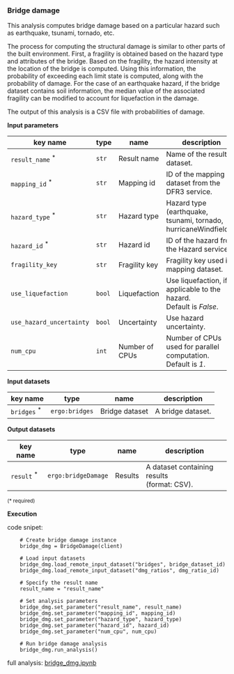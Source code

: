 ### Bridge damage

This analysis computes bridge damage based on a particular hazard such as earthquake, tsunami, tornado, etc.

The process for computing the structural damage is similar to other parts of the built environment. First, a fragility
is obtained based on the hazard type and attributes of the bridge. Based on the fragility, the hazard intensity at the 
location of the bridge is computed. Using this information, the probability of exceeding each limit state is computed, 
along with the probability of damage. For the case of an earthquake hazard, if the bridge dataset contains soil 
information, the median value of the associated fragility can be modified to account for liquefaction in the damage. 

The output of this analysis is a CSV file with probabilities of damage.

**Input parameters**

key name | type | name | description
--- | --- | --- | ---
`result_name` <sup>*</sup> | `str` | Result name | Name of the result dataset.
`mapping_id` <sup>*</sup> | `str` | Mapping id | ID of the mapping dataset from the DFR3 service.
`hazard_type` <sup>*</sup> | `str` | Hazard type | Hazard type (earthquake, tsunami, tornado, hurricaneWindfields). 
`hazard_id` <sup>*</sup> | `str` | Hazard id | ID of the hazard from the Hazard service 
`fragility_key` | `str` | Fragility key | Fragility key used in mapping dataset.
`use_liquefaction` | `bool` | Liquefaction | Use liquefaction, if applicable to the hazard. <br>Default is *False*.
`use_hazard_uncertainty` | `bool` | Uncertainty | Use hazard uncertainty.
`num_cpu` | `int` | Number of CPUs | Number of CPUs used for parallel computation. <br>Default is *1*.

**Input datasets**

key name | type | name | description
--- | --- | --- | ---
`bridges` <sup>*</sup> | `ergo:bridges` | Bridge dataset | A bridge dataset.

**Output datasets**

key name | type | name | description
--- | --- | --- | ---
`result` <sup>*</sup> | `ergo:bridgeDamage` | Results | A dataset containing results <br>(format: CSV).

<small>(* required)</small>

**Execution**

code snipet:

```
    # Create bridge damage instance
    bridge_dmg = BridgeDamage(client)

    # Load input datasets
    bridge_dmg.load_remote_input_dataset("bridges", bridge_dataset_id)
    bridge_dmg.load_remote_input_dataset("dmg_ratios", dmg_ratio_id)

    # Specify the result name
    result_name = "result_name"

    # Set analysis parameters
    bridge_dmg.set_parameter("result_name", result_name)
    bridge_dmg.set_parameter("mapping_id", mapping_id)
    bridge_dmg.set_parameter("hazard_type", hazard_type)
    bridge_dmg.set_parameter("hazard_id", hazard_id)
    bridge_dmg.set_parameter("num_cpu", num_cpu)

    # Run bridge damage analysis
    bridge_dmg.run_analysis()
```

full analysis: [bridge_dmg.ipynb](https://github.com/IN-CORE/incore-docs/blob/master/notebooks/bridge_dmg.ipynb)
